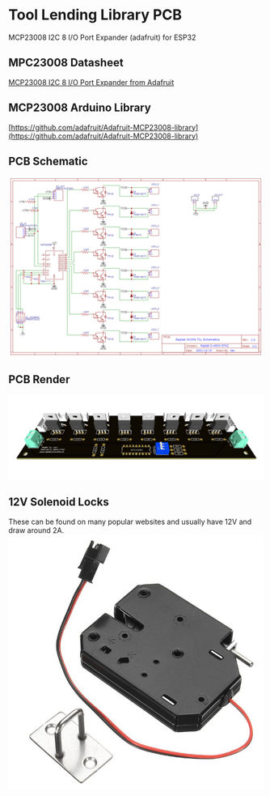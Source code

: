 # Tool Lending Library PCB

MCP23008 I2C 8 I/O Port Expander (adafruit) for ESP32

## MPC23008 Datasheet
[MCP23008 I2C 8 I/O Port Expander from Adafruit](https://cdn-shop.adafruit.com/datasheets/MCP23008.pdf)

## MCP23008 Arduino Library
[https://github.com/adafruit/Adafruit-MCP23008-library](https://github.com/adafruit/Adafruit-MCP23008-library)


## PCB Schematic
![WUMS PCB Schematic](https://github.com/raplab/wums_hardware/blob/d0231444d8b6970793123f40c839acdea5a7660f/toollendinglibrary/pcb/Schematic_tip_120_breakout_2021-12-20.png)

## PCB Render

![WUMS PCB Render](https://github.com/raplab/wums_hardware/blob/50d4507991f43f6b0b102dc7cb3e13cc4b9887b4/toollendinglibrary/pcb/pcb.JPG)

## 12V Solenoid Locks
These can be found on many popular websites and usually have 12V and draw around 2A.
![12V Solenoid Lock](https://github.com/raplab/wums_hardware/blob/1f2b624bc1d61e6fd023edde98888af29834cc5e/toollendinglibrary/pcb/12V_Solenoid_Lock.jpg)
